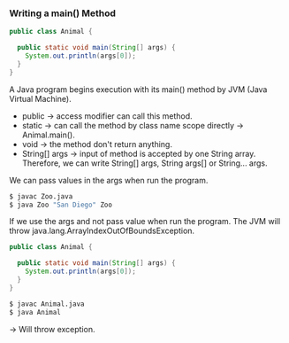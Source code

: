 ### Writing a main() Method
```java
public class Animal {

  public static void main(String[] args) {
    System.out.println(args[0]);
  }
}
```

A Java program begins execution with its main() method by JVM (Java Virtual
Machine).
* public -> access modifier can call this method.
* static -> can call the method by class name scope directly -> Animal.main().
* void -> the method don't return anything.
* String[] args -> input of method is accepted by one String array. Therefore, we can write String[] args, String args[] or String...
  args.

We can pass values in the args when run the program.

```bash
$ javac Zoo.java
$ java Zoo "San Diego" Zoo
```

If we use the args and not pass value when run the program. The JVM will throw java.lang.ArrayIndexOutOfBoundsException.
```java
public class Animal {

  public static void main(String[] args) {
    System.out.println(args[0]);
  }
}
```
```bash
$ javac Animal.java
$ java Animal
```
-> Will throw exception.
